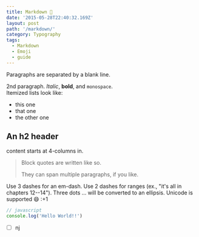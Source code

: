 ```yaml
---
title: Markdown 📝
date: '2015-05-28T22:40:32.169Z'
layout: post
path: '/markdown/'
category: Typography
tags:
  - Markdown
  - Emoji
  - guide
---
```


Paragraphs are separated by a blank line.

2nd paragraph. _Italic_,
**bold**, and `monospace`.  
Itemized lists
look like:

- this one
- that one
- the other one

## An h2 header

content starts at 4-columns in.

> Block quotes are
> written like so.
>
> They can span multiple paragraphs,
> if you like.

Use 3 dashes for an em-dash. Use 2 dashes for ranges (ex., "it's all
in chapters 12--14"). Three dots ... will be converted to an ellipsis.
Unicode is supported 😄 :+1

```js
// javascript
console.log('Hello World!!')
```

-[ ] nj
